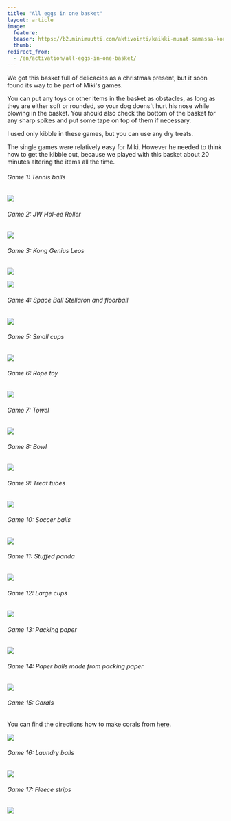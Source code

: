 ```yaml
---
title: "All eggs in one basket"
layout: article
image:
  feature:
  teaser: https://b2.minimuutti.com/aktivointi/kaikki-munat-samassa-korissa/DSC58683_245px.jpg
  thumb:
redirect_from:
  - /en/activation/all-eggs-in-one-basket/
---
```


We got this basket full of delicacies as a christmas present, but it soon found its way to be part of Miki's games.

You can put any toys or other items in the basket as obstacles, as long as they are either soft or rounded, so your dog doens't hurt his nose while plowing in the basket. You should also check the bottom of the basket for any sharp spikes and put some tape on top of them if necessary.

I used only kibble in these games, but you can use any dry treats.

The single games were relatively easy for Miki. However he needed to think how to get the kibble out, because we played with this basket about 20 minutes altering the items all the time.

###### Game 1: Tennis balls

![](https://b2.minimuutti.com/aktivointi/kaikki-munat-samassa-korissa/Kollaasi__1-800px.jpg)

###### Game 2: JW Hol-ee Roller

![](https://b2.minimuutti.com/aktivointi/kaikki-munat-samassa-korissa/Kollaasi__6-800px.jpg)


###### Game 3: Kong Genius Leos

![](https://b2.minimuutti.com/aktivointi/kaikki-munat-samassa-korissa/Kollaasi__iso_1-800px.jpg)

![](https://b2.minimuutti.com/aktivointi/kaikki-munat-samassa-korissa/Kollaasi__31-800px.jpg)

###### Game 4: Space Ball Stellaron and floorball

![](https://b2.minimuutti.com/aktivointi/kaikki-munat-samassa-korissa/Kollaasi__2-800px.jpg)

###### Game 5: Small cups

![](https://b2.minimuutti.com/aktivointi/kaikki-munat-samassa-korissa/Kollaasi__3-800px.jpg)

###### Game 6: Rope toy

![](https://b2.minimuutti.com/aktivointi/kaikki-munat-samassa-korissa/Kollaasi__4-800px.jpg)

###### Game 7: Towel

![](https://b2.minimuutti.com/aktivointi/kaikki-munat-samassa-korissa/Kollaasi__5-800px.jpg)

###### Game 8: Bowl

![](https://b2.minimuutti.com/aktivointi/kaikki-munat-samassa-korissa/Kollaasi__8-800px.jpg)

###### Game 9: Treat tubes

![](https://b2.minimuutti.com/aktivointi/kaikki-munat-samassa-korissa/Kollaasi__9-800px.jpg)

###### Game 10: Soccer balls

![](https://b2.minimuutti.com/aktivointi/kaikki-munat-samassa-korissa/Kollaasi__iso_2-800px.jpg)

###### Game 11: Stuffed panda

![](https://b2.minimuutti.com/aktivointi/kaikki-munat-samassa-korissa/Kollaasi__iso_3-800px.jpg)

###### Game 12: Large cups

![](https://b2.minimuutti.com/aktivointi/kaikki-munat-samassa-korissa/Kollaasi__7-800px.jpg)

###### Game 13: Packing paper

![](https://b2.minimuutti.com/aktivointi/kaikki-munat-samassa-korissa/Kollaasi__20-800px.jpg)

###### Game 14: Paper balls made from packing paper

![](https://b2.minimuutti.com/aktivointi/kaikki-munat-samassa-korissa/Kollaasi__21-800px.jpg)

###### Game 15: Corals

You can find the directions how to make corals from [here](/en/brain-games/corals/).

![](https://b2.minimuutti.com/aktivointi/kaikki-munat-samassa-korissa/Kollaasi__32-800px.jpg)

###### Game 16: Laundry balls

![](https://b2.minimuutti.com/aktivointi/kaikki-munat-samassa-korissa/Kollaasi__34-800px.jpg)

###### Game 17: Fleece strips

![](https://b2.minimuutti.com/aktivointi/kaikki-munat-samassa-korissa/Kollaasi__33-800px.jpg)
